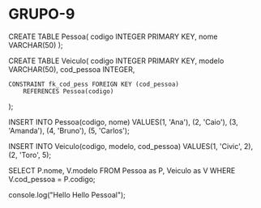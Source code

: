 # GRUPO-9

CREATE TABLE Pessoa(
	codigo INTEGER PRIMARY KEY,
	nome VARCHAR(50)
);

CREATE TABLE Veiculo(
	codigo INTEGER PRIMARY KEY,
	modelo VARCHAR(50),
	cod_pessoa INTEGER,
	
	CONSTRAINT fk_cod_pess FOREIGN KEY (cod_pessoa)
		REFERENCES Pessoa(codigo)
);

INSERT INTO Pessoa(codigo, nome) 
	VALUES(1, 'Ana'), (2, 'Caio'), (3, 'Amanda'),
	(4, 'Bruno'), (5, 'Carlos');
	
INSERT INTO Veiculo(codigo, modelo, cod_pessoa)
	VALUES(1, 'Civic', 2), (2, 'Toro', 5);
	
SELECT P.nome, V.modelo FROM Pessoa as P, Veiculo as V 
	WHERE V.cod_pessoa = P.codigo; 

console.log("Hello Hello Pessoal");
